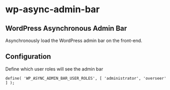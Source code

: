 # wp-async-admin-bar
## WordPress Asynchronous Admin Bar
Asynchronously load the WordPress admin bar on the front-end.

## Configuration
Define which user roles will see the admin bar
```
define( 'WP_ASYNC_ADMIN_BAR_USER_ROLES', [ 'administrator', 'overseer' ] );
```

